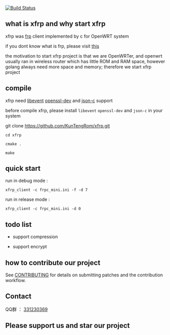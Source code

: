 [![Build Status][1]][2]

[1]: https://travis-ci.org/KunTengRom/xfrp.svg?branch=master
[2]: https://travis-ci.org/KunTengRom/xfrp

## what is xfrp and why start xfrp

xfrp was [frp](https://github.com/fatedier/frp) client implemented by c for OpenWRT system

if you dont know what is frp, please visit [this](https://github.com/fatedier/frp)

the motivation to start xfrp project is that we are OpenWRTer, and openwrt usually ran in wireless router which has little ROM and RAM space, however golang always need more space and memory; therefore we start xfrp project

## compile

xfrp need [libevent](https://github.com/libevent/libevent) [openssl-dev](https://github.com/openssl/openssl) and [json-c](https://github.com/json-c/json-c) support

before compile xfrp, please install `libevent` `openssl-dev` and `json-c` in your system

git clone https://github.com/KunTengRom/xfrp.git

```shell
cd xfrp

cmake .

make
```

## quick start


run in debug mode :

```shell
xfrp_client -c frpc_mini.ini -f -d 7 
```

run in release mode :

```shell
xfrp_client -c frpc_mini.ini -d 0
```



## todo list

- support compression

- support encrypt


## how to contribute our project

See [CONTRIBUTING](https://github.com/KunTengRom/xfrp/blob/master/CONTRIBUTING.md) for details on submitting patches and the contribution workflow.

## Contact

QQ群 ： [331230369](https://jq.qq.com/?_wv=1027&k=47QGEhL)


## Please support us and star our project
